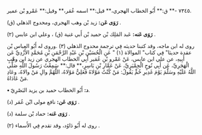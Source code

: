 ٧٣٤٥ -** ق:** أَبُو الخطاب الهجري،** قيل:** اسمه عُمَر،** وقيل:** عَمْرو بْن عمير.

**رَوَى عَن:** زيد بْن وهب الهجري، ومحدوج الذهلي (ق) .

**رَوَى عَنه:** عَبد المَلِك بْن حميد بْن أَبي غنية (ق) ، وعلي ابن عابس (٢) .

روى له ابن ماجه، وقد كتبنا حديثه فِي ترجمة محدوج الذهلي (٣) .وروى له أَبُو العباس بْن عقدة حديثا" فِي كتاب" الموالاة (١) " عَنِ الْحُسَيْنِ بْنِ عَبْدِ الرَّحْمَنِ بْنِ مُحَمَّدٍ الأَزْدِيِّ عَن أَبِيهِ، عن علي ابن عابس، عَنْ عَمْرو بْنِ عُمَير أَبِي الخطاب الهجري عن زيد ابن وهْبٍ الْهَجَرِيِّ، عَن أَبِي نُوحٍ الْحِمْيَرِيِّ، عَنْ عَمَّارِ بْنِ يَاسِرٍ،** قال:** سَمِعْتُ رَسُولَ اللَّهِ صَلَّى اللَّهُ عَلَيْهِ وسَلَّمَ يَوْمَ غَدِيرِ خُمٍّ يَقُولُ: مَنْ كُنْتُ مَوْلاهُ فَعَلِيٌّ مَوْلاهُ، اللَّهُمَّ والِ مَنْ والاهُ، وعَادِ مَنْ عَادَاهُ.

**• د:** أَبُو الخطاب حميد بن يزيد البَصْرِيّ.

**رَوَى عَن:** نافع مولى ابْن عُمَر (د) .

**رَوَى عَنه:** حماد بْن سلمة (د) .

روى له أَبُو دَاوُد، وقد تقدم فِي الأَسماء (٢) .